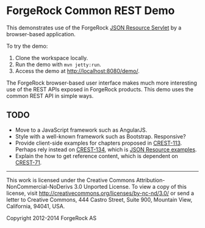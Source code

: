 # ForgeRock Common REST Demo

This demonstrates use of the ForgeRock
[JSON Resource Servlet](http://commons.forgerock.org/forgerock-rest/json-resource-servlet/)
by a browser-based application.

To try the demo:

1.  Clone the workspace locally.
2.  Run the demo with `mvn jetty:run`.
3.  Access the demo at <http://localhost:8080/demo/>.

The ForgeRock browser-based user interface makes much more interesting use of the REST APIs exposed in ForgeRock products. This demo uses the common REST API in simple ways.

## TODO

*   Move to a JavaScript framework such as AngularJS.
*   Style with a well-known framework such as Bootstrap. Responsive?
*   Provide client-side examples for chapters proposed in
    [CREST-113](https://bugster.forgerock.org/jira/browse/CREST-113).
    Perhaps rely instead on
    [CREST-134](https://bugster.forgerock.org/jira/browse/CREST-134), which is
    [JSON Resource examples](http://commons.forgerock.org/forgerock-rest/json-resource-examples/).
*   Explain the how to get reference content, which is dependent on
    [CREST-71](https://bugster.forgerock.org/jira/browse/CREST-71).

* * *
This work is licensed under the Creative Commons
Attribution-NonCommercial-NoDerivs 3.0 Unported License.
To view a copy of this license, visit
<http://creativecommons.org/licenses/by-nc-nd/3.0/>
or send a letter to Creative Commons, 444 Castro Street,
Suite 900, Mountain View, California, 94041, USA.

Copyright 2012-2014 ForgeRock AS
